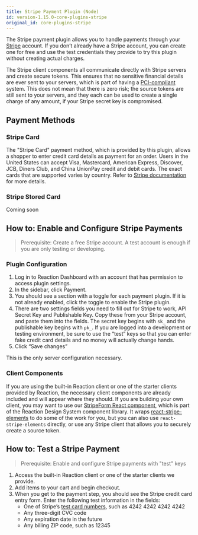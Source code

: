 ```yaml
---
title: Stripe Payment Plugin (Node)
id: version-1.15.0-core-plugins-stripe
original_id: core-plugins-stripe
---
```


The Stripe payment plugin allows you to handle payments through your [Stripe](https://stripe.com/) account. If you don’t already have a Stripe account, you can create one for free and use the test credentials they provide to try this plugin without creating actual charges.

The Stripe client components all communicate directly with Stripe servers and create secure tokens. This ensures that no sensitive financial details are ever sent to your servers, which is part of having a [PCI-compliant](https://stripe.com/docs/security#pci-dss-guidelines) system. This does not mean that there is zero risk; the source tokens are still sent to your servers, and they each can be used to create a single charge of any amount, if your Stripe secret key is compromised.

## Payment Methods

### Stripe Card
The "Stripe Card" payment method, which is provided by this plugin, allows a shopper to enter credit card details as payment for an order. Users in the United States can accept Visa, Mastercard, American Express, Discover, JCB, Diners Club, and China UnionPay credit and debit cards. The exact cards that are supported varies by country. Refer to [Stripe documentation](https://stripe.com/docs/sources/cards) for more details.

### Stripe Stored Card
Coming soon

## How to: Enable and Configure Stripe Payments

> Prerequisite: Create a free Stripe account. A test account is enough if you are only testing or developing.

### Plugin Configuration

1. Log in to Reaction Dashboard with an account that has permission to access plugin settings.
2. In the sidebar, click Payment.
3. You should see a section with a toggle for each payment plugin. If it is not already enabled, click the toggle to enable the Stripe plugin.
4. There are two settings fields you need to fill out for Stripe to work, API Secret Key and Publishable Key. Copy these from your Stripe account, and paste them into the fields. The secret key begins with `sk_` and the publishable key begins with `pk_`. If you are logged into a development or testing environment, be sure to use the “test” keys so that you can enter fake credit card details and no money will actually change hands.
5. Click “Save changes”

This is the only server configuration necessary.

### Client Components

If you are using the built-in Reaction client or one of the starter clients provided by Reaction, the necessary client components are already included and will appear where they should. If you are building your own client, you may want to use our [StripeForm React component](https://stoic-hodgkin-c0179e.netlify.com/#!/StripeForm), which is part of the Reaction Design System component library. It wraps [react-stripe-elements](https://github.com/stripe/react-stripe-elements) to do some of the work for you, but you can also use `react-stripe-elements` directly, or use any Stripe client that allows you to securely create a source token.

## How to: Test a Stripe Payment

> Prerequisite: Enable and configure Stripe payments with "test" keys

1. Access the built-in Reaction client or one of the starter clients we provide.
2. Add items to your cart and begin checkout.
3. When you get to the payment step, you should see the Stripe credit card entry form. Enter the following test information in the fields:
    - One of Stripe’s [test card numbers](https://stripe.com/docs/testing#cards), such as 4242 4242 4242 4242
    - Any three-digit CVC code
    - Any expiration date in the future
    - Any billing ZIP code, such as 12345
